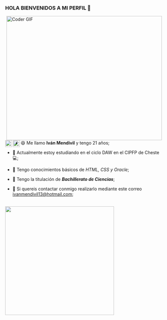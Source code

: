 ### HOLA BIENVENIDOS A MI PERFIL 👋

<img align="right" src="https://media.giphy.com/media/SWoSkN6DxTszqIKEqv/giphy.gif" alt="Coder GIF" width="500" height="400">
<a >
  <img align="left" alt="Ivan Mend"| Twitter" width="22px" src="https://cdn.jsdelivr.net/npm/simple-icons@v3/icons/twitter.svg" />
</a>
<a >
  <img align="left" alt="Ivan Mend" width="22px" src="https://cdn.jsdelivr.net/npm/simple-icons@v3/icons/instagram.svg" />
</a>
<br>                                                                                                                      
                                                                                                                       
- 😄 Me llamo **Iván Mendivil** y tengo 21 años;
                                                                                                                       
- 🔭 Actualmente estoy estudiando en el ciclo DAW en el CIPFP de Cheste💻;
                                                                                                                       
- 🎲 Tengo conocimientos básicos de *HTML, CSS y Oracle*;   
                                                                                                                       
- 🧮 Tengo la titulación de ***Bachillerato de Ciencias***;
                                                                                                                       
- 💬 Si quereis contactar conmigo realizarlo mediante este correo ivanmendivil13@hotmail.com;
                                                                                                                       
<br>
<img src="https://camo.githubusercontent.com/3b7c592ede97b6138ffd4b1cc1541c2f3b11fd39/687474703a2f2f33312e6d656469612e74756d626c722e636f6d2f31376665613932306666333665663466356238373764353231366137616164392f74756d626c725f6d6f39786a65387a5a34317163626975666f315f313238302e676966" height="350px" width ="350px">
